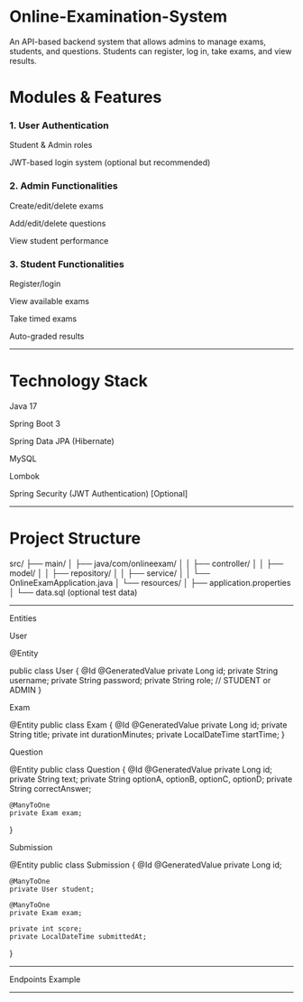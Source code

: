 # Online-Examination-System
An API-based backend system that allows admins to manage exams, students, and questions. Students can register, log in, take exams, and view results.

# Modules & Features

### 1. User Authentication

Student & Admin roles

JWT-based login system (optional but recommended)


### 2. Admin Functionalities

Create/edit/delete exams

Add/edit/delete questions

View student performance


### 3. Student Functionalities

Register/login

View available exams

Take timed exams

Auto-graded results



---

# Technology Stack

Java 17

Spring Boot 3

Spring Data JPA (Hibernate)

MySQL

Lombok

Spring Security (JWT Authentication) [Optional]



---

# Project Structure

src/
├── main/
│   ├── java/com/onlineexam/
│   │   ├── controller/
│   │   ├── model/
│   │   ├── repository/
│   │   ├── service/
│   │   └── OnlineExamApplication.java
│   └── resources/
│       ├── application.properties
│       └── data.sql (optional test data)


---

Entities

User

@Entity

 public class User {
    @Id @GeneratedValue
    private Long id;
    private String username;
    private String password;
    private String role; // STUDENT or ADMIN
 }

Exam

@Entity
public class Exam {
    @Id @GeneratedValue
    private Long id;
    private String title;
    private int durationMinutes;
    private LocalDateTime startTime;
}

Question

@Entity
public class Question {
    @Id @GeneratedValue
    private Long id;
    private String text;
    private String optionA, optionB, optionC, optionD;
    private String correctAnswer;

    @ManyToOne
    private Exam exam;
}

Submission

@Entity
public class Submission {
    @Id @GeneratedValue
    private Long id;

    @ManyToOne
    private User student;

    @ManyToOne
    private Exam exam;

    private int score;
    private LocalDateTime submittedAt;
}


---

Endpoints Example


---
